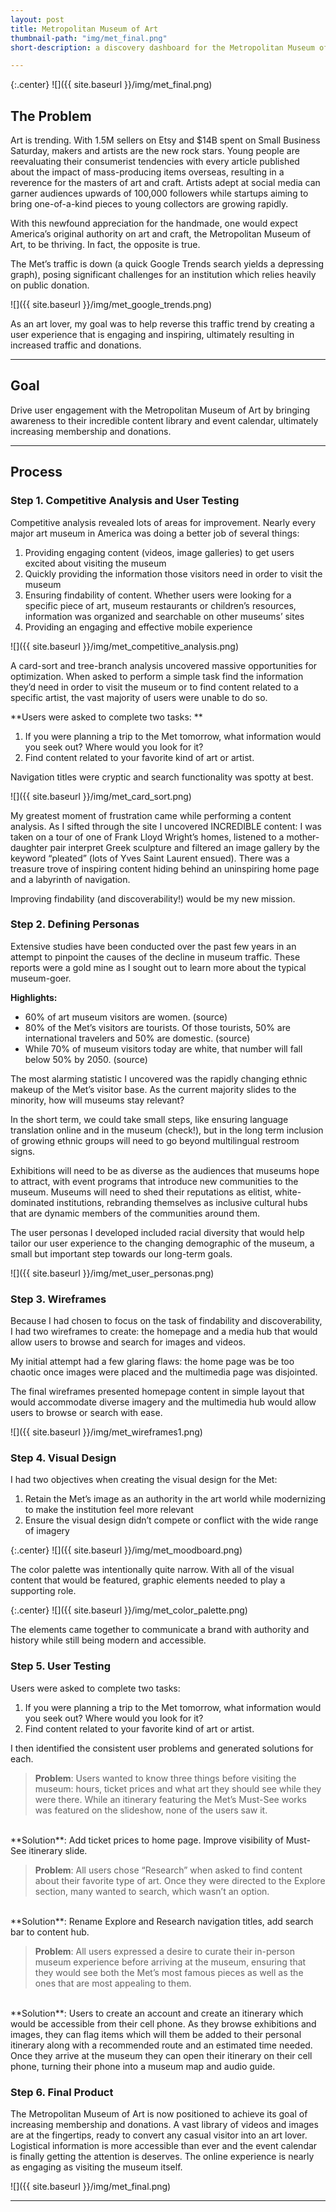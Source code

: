 ```yaml
---
layout: post
title: Metropolitan Museum of Art
thumbnail-path: "img/met_final.png"
short-description: a discovery dashboard for the Metropolitan Museum of Art

---
```


{:.center}
![]({{ site.baseurl }}/img/met_final.png)

## The Problem

Art is trending. With 1.5M sellers on Etsy and $14B spent on Small Business Saturday, makers and artists are the new rock stars. Young people are reevaluating their consumerist tendencies with every article published about the impact of mass-producing items overseas, resulting in a reverence for the masters of art and craft. Artists adept at social media can garner audiences upwards of 100,000 followers while startups aiming to bring one-of-a-kind pieces to young collectors are growing rapidly.

With this newfound appreciation for the handmade, one would expect America’s original authority on art and craft, the Metropolitan Museum of Art, to be thriving. In fact, the opposite is true.

The Met’s traffic is down (a quick Google Trends search yields a depressing graph), posing significant challenges for an institution which relies heavily on public donation.

![]({{ site.baseurl }}/img/met_google_trends.png)


As an art lover, my goal was to help reverse this traffic trend by creating a user experience that is engaging and inspiring, ultimately resulting in increased traffic and donations.

<hr>

## Goal

Drive user engagement with the Metropolitan Museum of Art by bringing awareness to their incredible content library and event calendar, ultimately increasing membership and donations.

<hr>

## Process 

### Step 1. Competitive Analysis and User Testing

Competitive analysis revealed lots of areas for improvement. Nearly every major art museum in America was doing a better job of several things: 

1. Providing engaging content (videos, image galleries) to get users excited about visiting the museum<br>
2. Quickly providing the information those visitors need in order to visit the museum<br>
3. Ensuring findability of content. Whether users were looking for a specific piece of art, museum restaurants or children’s resources, information was organized and searchable on other museums’ sites<br>
4. Providing an engaging and effective mobile experience<br>

![]({{ site.baseurl }}/img/met_competitive_analysis.png)

A card-sort and tree-branch analysis uncovered massive opportunities for optimization. When asked to perform a simple task find the information they’d need in order to visit the museum or to find content related to a specific artist, the vast majority of users were unable to do so.

**Users were asked to complete two tasks: **

1. If you were planning a trip to the Met tomorrow, what information would you seek out? Where would you look for it? <br>
2. Find content related to your favorite kind of art or artist.<br>

Navigation titles were cryptic and search functionality was spotty at best.

![]({{ site.baseurl }}/img/met_card_sort.png)

My greatest moment of frustration came while performing a content analysis. As I sifted through the site I uncovered INCREDIBLE content: I was taken on a tour of one of Frank Lloyd Wright’s homes, listened to a mother-daughter pair interpret Greek sculpture and filtered an image gallery by the keyword “pleated” (lots of Yves Saint Laurent ensued). There was a treasure trove of inspiring content hiding behind an uninspiring home page and a labyrinth of navigation.

Improving findability (and discoverability!) would be my new mission.

### Step 2. Defining Personas

Extensive studies have been conducted over the past few years in an attempt to pinpoint the causes of the decline in museum traffic. These reports were a gold mine as I sought out to learn more about the typical museum-goer.

**Highlights:** <br>

-    60% of art museum visitors are women. (source)<br>
-    80% of the Met’s visitors are tourists. Of those tourists, 50% are international travelers and 50% are domestic. (source)<br>
-    While 70% of museum visitors today are white, that number will fall below 50% by 2050. (source)<br>

The most alarming statistic I uncovered was the rapidly changing ethnic makeup of the Met’s visitor base. As the current majority slides to the minority, how will museums stay relevant?

In the short term, we could take small steps, like ensuring language translation online and in the museum (check!), but in the long term inclusion of growing ethnic groups will need to go beyond multilingual restroom signs.

Exhibitions will need to be as diverse as the audiences that museums hope to attract, with event programs that introduce new communities to the museum. Museums will need to shed their reputations as elitist, white-dominated institutions, rebranding themselves as inclusive cultural hubs that are dynamic members of the communities around them.

The user personas I developed included racial diversity that would help tailor our user experience to the changing demographic of the museum, a small but important step towards our long-term goals.

![]({{ site.baseurl }}/img/met_user_personas.png)


### Step 3. Wireframes

Because I had chosen to focus on the task of findability and discoverability, I had two wireframes to create: the homepage and a media hub that would allow users to browse and search for images and videos.

My initial attempt had a few glaring flaws: the home page was be too chaotic once images were placed and the multimedia page was disjointed.

The final wireframes presented homepage content in simple layout that would accommodate diverse imagery and the multimedia hub would allow users to browse or search with ease.


![]({{ site.baseurl }}/img/met_wireframes1.png)

### Step 4. Visual Design

I had two objectives when creating the visual design for the Met:

1. Retain the Met’s image as an authority in the art world while modernizing to make the institution feel more relevant <br>
2. Ensure the visual design didn’t compete or conflict with the wide range of imagery<br>

{:.center}
![]({{ site.baseurl }}/img/met_moodboard.png)

The color palette was intentionally quite narrow. With all of the visual content that would be featured, graphic elements needed to play a supporting role.

{:.center}
![]({{ site.baseurl }}/img/met_color_palette.png)

The elements came together to communicate a brand with authority and history while still being modern and accessible.

### Step 5. User Testing

Users were asked to complete two tasks:

1. If you were planning a trip to the Met tomorrow, what information would you seek out? Where would you look for it?
2. Find content related to your favorite kind of art or artist.

I then identified the consistent user problems and generated solutions for each.

>**Problem**: Users wanted to know three things before visiting the museum: hours, ticket prices and what art they should see while they were there. While an itinerary featuring the Met’s Must-See works was featured on the slideshow, none of the users saw it.<br>
<br>
**Solution**: Add ticket prices to home page. Improve visibility of Must-See itinerary slide.

>**Problem**: All users chose “Research” when asked to find content about their favorite type of art. Once they were directed to the Explore section, many wanted to search, which wasn’t an option. <br>
<br>
**Solution**: Rename Explore and Research navigation titles, add search bar to content hub.

>**Problem**: All users expressed a desire to curate their in-person museum experience before arriving at the museum, ensuring that they would see both the Met’s most famous pieces as well as the ones that are most appealing to them.<br>
<br>
**Solution**: Users to create an account and create an itinerary which would be accessible from their cell phone. As they browse exhibitions and images, they can flag items which will them be added to their personal itinerary along with a recommended route and an estimated time needed. Once they arrive at the museum they can open their itinerary on their cell phone, turning their phone into a museum map and audio guide.

### Step 6. Final Product

The Metropolitan Museum of Art is now positioned to achieve its goal of increasing membership and donations. A vast library of videos and images are at the fingertips, ready to convert any casual visitor into an art lover. Logistical information is more accessible than ever and the event calendar is finally getting the attention is deserves. The online experience is nearly as engaging as visiting the museum itself.

![]({{ site.baseurl }}/img/met_final.png)

<hr>